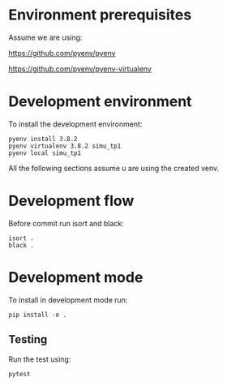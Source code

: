 # Environment prerequisites
Assume we are using:

https://github.com/pyenv/pyenv

https://github.com/pyenv/pyenv-virtualenv

# Development environment
To install the development environment:
```console
pyenv install 3.8.2
pyenv virtualenv 3.8.2 simu_tp1
pyenv local simu_tp1
```
All the following sections assume u are using the created venv.

# Development flow
Before commit run isort and black:
```console
isort .
black .
```

# Development mode
To install in development mode run:
```console
pip install -e .
```

## Testing
Run the test using:
```console
pytest
```